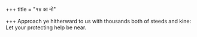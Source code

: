 +++
title = "१४ आ नो"

+++
Approach ye hitherward to us with thousands both of steeds and kine:  
     Let your protecting help be near.